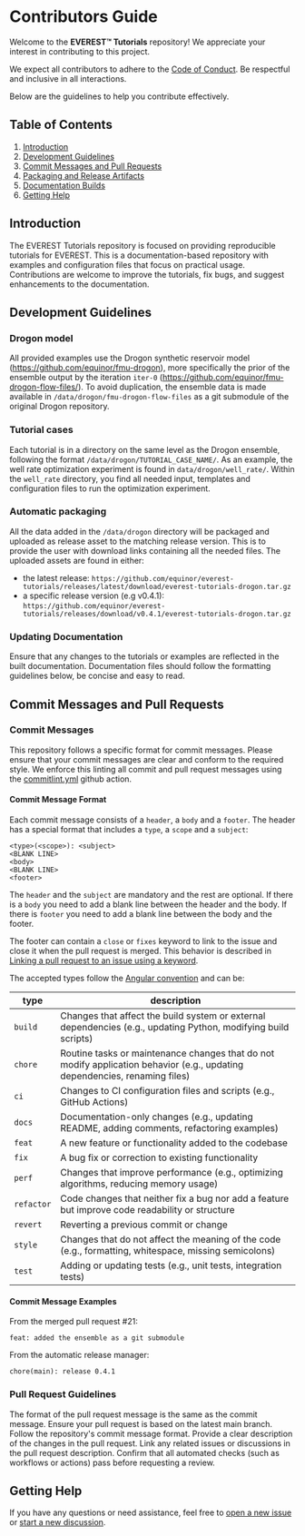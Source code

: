 # Contributors Guide

Welcome to the **EVEREST™ Tutorials** repository! 
We appreciate your interest in contributing to this project. 

We expect all contributors to adhere to the [Code of Conduct](CODE_OF_CONDUCT.md). 
Be respectful and inclusive in all interactions.

Below are the guidelines to help you contribute effectively.


## Table of Contents

1. [Introduction](#introduction)
2. [Development Guidelines](#development-guidelines)
3. [Commit Messages and Pull Requests](#commit-messages-and-pull-requests)
4. [Packaging and Release Artifacts](#packaging-and-release-artifacts)
5. [Documentation Builds](#documentation-builds)
6. [Getting Help](#getting-help)


## Introduction

The EVEREST Tutorials repository is focused on providing reproducible tutorials for EVEREST. 
This is a documentation-based repository with examples and configuration files that focus on practical usage. 
Contributions are welcome to improve the tutorials, fix bugs, and suggest enhancements to the documentation.


## Development Guidelines

### Drogon model

All provided examples use the Drogon synthetic reservoir model (https://github.com/equinor/fmu-drogon), more specifically the prior of the ensemble output by the iteration `iter-0` (https://github.com/equinor/fmu-drogon-flow-files/).
To avoid duplication, the ensemble data is made available in `/data/drogon/fmu-drogon-flow-files` as a git submodule of the original Drogon repository.


### Tutorial cases

Each tutorial is in a directory on the same level as the Drogon ensemble, following the format `/data/drogon/TUTORIAL_CASE_NAME/`.
As an example, the well rate optimization experiment is found in `data/drogon/well_rate/`.
Within the `well_rate` directory, you find all needed input, templates and configuration files to run the optimization experiment.


### Automatic packaging

All the data added in the `/data/drogon` directory will be packaged and uploaded as release asset to the matching release version.
This is to provide the user with download links containing all the needed files.
The uploaded assets are found in either:

- the latest release: `https://github.com/equinor/everest-tutorials/releases/latest/download/everest-tutorials-drogon.tar.gz`
- a specific release version (e.g v0.4.1): `https://github.com/equinor/everest-tutorials/releases/download/v0.4.1/everest-tutorials-drogon.tar.gz`


### Updating Documentation

Ensure that any changes to the tutorials or examples are reflected in the built documentation.
Documentation files should follow the formatting guidelines below, be concise and easy to read.


## Commit Messages and Pull Requests

### Commit Messages

This repository follows a specific format for commit messages.
Please ensure that your commit messages are clear and conform to the required style.
We enforce this linting all commit and pull request messages using the [commitlint.yml](https://github.com/equinor/everest-tutorials/blob/main/.github/workflows/commitlint.yml) github action.


#### Commit Message Format

Each commit message consists of a `header`, a `body` and a `footer`. 
The header has a special format that includes a `type`, a `scope` and a `subject`:

```
<type>(<scope>): <subject>
<BLANK LINE>
<body>
<BLANK LINE>
<footer>
```

The `header` and the `subject` are mandatory and the rest are optional.
If there is a `body` you need to add a blank line between the header and the body.
If there is `footer` you need to add a blank line between the body and the footer.

The footer can contain a `close` or `fixes` keyword to link to the issue and close it when the pull request is merged. 
This behavior is described in [Linking a pull request to an issue using a keyword](https://docs.github.com/en/issues/tracking-your-work-with-issues/using-issues/linking-a-pull-request-to-an-issue#linking-a-pull-request-to-an-issue-using-a-keyword).

The accepted types follow the [Angular convention](https://github.com/conventional-changelog/commitlint/tree/master/@commitlint/config-conventional#type-enum) and can be:

| type      | description                                                                                                                |
|-----------|----------------------------------------------------------------------------------------------------------------------------|
| `build`   | Changes that affect the build system or external dependencies (e.g., updating Python, modifying build scripts)             |
| `chore`   | Routine tasks or maintenance changes that do not modify application behavior (e.g., updating dependencies, renaming files) |
| `ci`      | Changes to CI configuration files and scripts (e.g., GitHub Actions)                                                       |
| `docs`    | Documentation-only changes (e.g., updating README, adding comments, refactoring examples)                                  |
| `feat`    | A new feature or functionality added to the codebase                                                                       |
| `fix`     | A bug fix or correction to existing functionality                                                                          |
| `perf`    | Changes that improve performance (e.g., optimizing algorithms, reducing memory usage)                                      |
| `refactor`| Code changes that neither fix a bug nor add a feature but improve code readability or structure                            |
| `revert`  | Reverting a previous commit or change                                                                                      |
| `style`   | Changes that do not affect the meaning of the code (e.g., formatting, whitespace, missing semicolons)                      |
| `test`    | Adding or updating tests (e.g., unit tests, integration tests)                                                             |


#### Commit Message Examples

From the merged pull request #21:

```
feat: added the ensemble as a git submodule
```

From the automatic release manager:

```
chore(main): release 0.4.1
```

### Pull Request Guidelines

The format of the pull request message is the same as the commit message. 
Ensure your pull request is based on the latest main branch.
Follow the repository's commit message format.
Provide a clear description of the changes in the pull request.
Link any related issues or discussions in the pull request description.
Confirm that all automated checks (such as workflows or actions) pass before requesting a review.


## Getting Help

If you have any questions or need assistance, feel free to [open a new issue](https://github.com/equinor/everest-tutorials/issues/new/choose) or [start a new discussion](https://github.com/equinor/everest-tutorials/discussions/new/choose).
